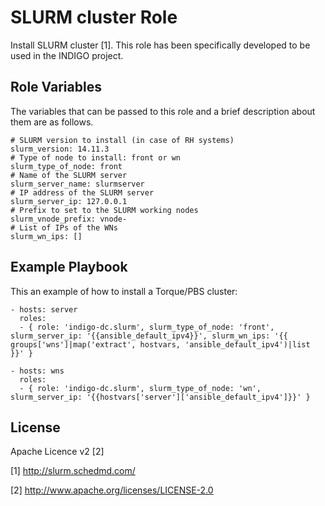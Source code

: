 SLURM cluster Role 
=======================

Install SLURM cluster [1]. This role has been specifically developed to be used in the INDIGO project.

Role Variables
--------------

The variables that can be passed to this role and a brief description about them are as follows.

	# SLURM version to install (in case of RH systems)
	slurm_version: 14.11.3
	# Type of node to install: front or wn
	slurm_type_of_node: front
	# Name of the SLURM server
	slurm_server_name: slurmserver
	# IP address of the SLURM server
	slurm_server_ip: 127.0.0.1
	# Prefix to set to the SLURM working nodes
	slurm_vnode_prefix: vnode-
	# List of IPs of the WNs
	slurm_wn_ips: []

Example Playbook
----------------

This an example of how to install a Torque/PBS cluster:

    - hosts: server
      roles:
      - { role: 'indigo-dc.slurm', slurm_type_of_node: 'front', slurm_server_ip: '{{ansible_default_ipv4}}', slurm_wn_ips: '{{ groups['wns']|map('extract', hostvars, 'ansible_default_ipv4')|list }}' }

    - hosts: wns
      roles:
      - { role: 'indigo-dc.slurm', slurm_type_of_node: 'wn', slurm_server_ip: '{{hostvars['server']['ansible_default_ipv4']}}' }

License
-------

Apache Licence v2 [2]

[1] http://slurm.schedmd.com/

[2] http://www.apache.org/licenses/LICENSE-2.0
